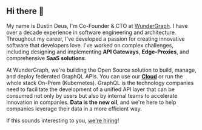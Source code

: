 ## Hi there 👋

My name is Dustin Deus, I'm Co-Founder & CTO at [WunderGraph](https://wundergraph.com). I have over a decade experience in software engineering and architecture. Throughout my career, I've developed a passion for creating innovative software that developers love. I've worked on complex challenges, including designing and implementing **API Gateways**, **Edge-Proxies**, and comprehensive **SaaS solutions**.

At WunderGraph, we're building the Open Source solution to build, manage, and deploy federated GraphQL APIs. You can use our [**Cloud**](https://cosmo.wundergraph.com/) or run the whole stack On-Prem (Kubernetes). GraphQL is the technology companies need to facilitate the development of a unified API layer that can be consumed not only by users but also by internal teams to accelerate innovation in companies. **Data is the new oil**, and we're here to help companies leverage their data in a more efficient way.

If this sounds interesting to you, [we're hiring](https://wundergraph.com/jobs)!
